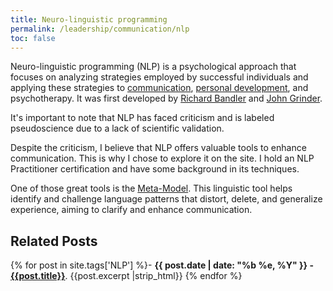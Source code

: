 ```yaml
---
title: Neuro-linguistic programming
permalink: /leadership/communication/nlp
toc: false
---
```


Neuro-linguistic programming (NLP) is a psychological approach that focuses on analyzing strategies employed by successful individuals and applying these strategies to [communication](/leadership/communication), [personal development](/personal-dev), and psychotherapy. It was first developed by [Richard Bandler](https://en.wikipedia.org/wiki/Richard_Bandler) and [John Grinder](https://en.wikipedia.org/wiki/John_Grinder).

It's important to note that NLP has faced criticism and is labeled pseudoscience due to a lack of scientific validation.

Despite the criticism, I believe that NLP offers valuable tools to enhance communication. This is why I chose to explore it on the site. I hold an NLP Practitioner certification and have some background in its techniques.

One of those great tools is the [Meta-Model](/nlp-meta-model). This linguistic tool helps identify and challenge language patterns that distort, delete, and generalize experience, aiming to clarify and enhance communication.

## Related Posts

{% for post in site.tags['NLP'] %}- <b>{{ post.date | date: "%b %e, %Y" }} - <a href="{{ site.baseurl }}{{ post.url }}">{{post.title}}</a></b>. {{post.excerpt |strip_html}}
{% endfor %}